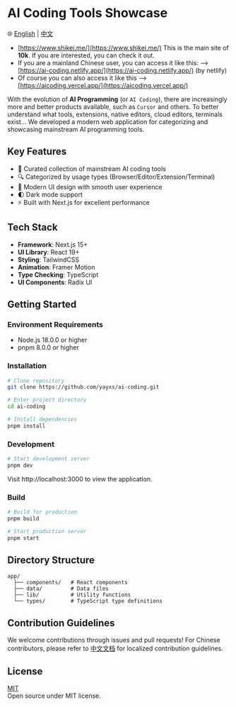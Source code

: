 # AI Coding Tools Showcase

🌐 [English](README.md) | [中文](README.zh-CN.md)

- [https://www.shikei.me/](https://www.shikei.me/) This is the main site of **10k**. If you are interested, you can check it out.
- If you are a mainland Chinese user, you can access it like this: --> [https://ai-coding.netlify.app/](https://ai-coding.netlify.app/) (by netlify)
- Of course you can also access it like this --> [https://aicoding.vercel.app/](https://aicoding.vercel.app/)

With the evolution of **AI Programming** (or `AI Coding`), there are increasingly more and better products available, such as `Cursor` and others. To better understand what tools, extensions, native editors, cloud editors, terminals exist... We developed a modern web application for categorizing and showcasing mainstream AI programming tools.

## Key Features

- 🎯 Curated collection of mainstream AI coding tools
- 🔍 Categorized by usage types (Browser/Editor/Extension/Terminal)
- 💫 Modern UI design with smooth user experience
- 🌓 Dark mode support
- ⚡ Built with Next.js for excellent performance

## Tech Stack

- **Framework**: Next.js 15+
- **UI Library**: React 19+
- **Styling**: TailwindCSS
- **Animation**: Framer Motion
- **Type Checking**: TypeScript
- **UI Components**: Radix UI

## Getting Started

### Environment Requirements

- Node.js 18.0.0 or higher
- pnpm 8.0.0 or higher

### Installation

```bash
# Clone repository
git clone https://github.com/yayxs/ai-coding.git

# Enter project directory
cd ai-coding

# Install dependencies
pnpm install
```

### Development

```bash
# Start development server
pnpm dev
```

Visit http://localhost:3000 to view the application.

### Build

```bash
# Build for production
pnpm build

# Start production server
pnpm start
```

## Directory Structure

```
app/
  ├── components/   # React components
  ├── data/         # Data files
  ├── lib/          # Utility functions
  └── types/        # TypeScript type definitions
```

## Contribution Guidelines

We welcome contributions through issues and pull requests! For Chinese contributors, please refer to [中文文档](README.zh-CN.md) for localized contribution guidelines.

## License

[MIT](LICENSE)  
Open source under MIT license.
